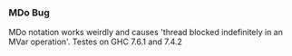 ### MDo Bug

MDo notation works weirdly and causes 'thread blocked indefinitely in an MVar
operation'. Testes on GHC 7.6.1 and 7.4.2

